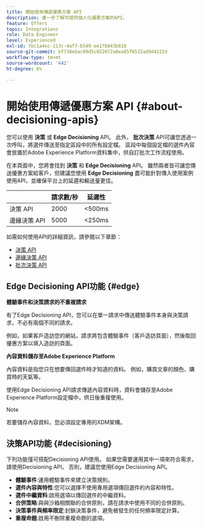 ```yaml
---
title: 開始使用傳遞優惠方案 API
description: 進一步了解可提供個人化優惠方案的API。
feature: Offers
topic: Integrations
role: Data Engineer
level: Experienced
exl-id: 7bc1a4ec-113c-4af7-b549-ee17b843b818
source-git-commit: bf738ebac09d5c852872a8ea85f6532ad9d4222d
workflow-type: tm+mt
source-wordcount: '442'
ht-degree: 6%

---
```


# 開始使用傳遞優惠方案 API {#about-decisioning-apis}

您可以使用 **決策** 或 **Edge Decisioning** API。 此外， **批次決策** API可讓您透過一次呼叫，將選件傳送至指定區段中的所有設定檔。 區段中每個設定檔的選件內容會放置於Adobe Experience Platform資料集中，供自訂批次工作流程使用。

在本頁面中，您將會找到 **決策** 和 **Edge Decisioning** API。 雖然兩者皆可讓您傳送優惠方案給客戶，但建議您使用 **Edge Decisioning** 盡可能針對傳入使用案例使用API，並確保平台上的延遲和輸送量更佳。

|  | 請求數/秒 | 延遲性 |
|---|---|---|
| 決策 API | 2000 | &lt;500ms |
| 邊緣決策 API | 5000 | &lt;250ms |

如需如何使用API的詳細資訊，請參閱以下章節：
* [決策 API](decisioning-api.md)
* [邊緣決策 API](edge-decisioning-api.md)
* [批次決策 API](batch-decisioning-api.md)

## Edge Decisioning API功能 {#edge}

**體驗事件和決策請求的不重複請求**

有了Edge Decisioning API，您可以在單一請求中傳送體驗事件本身與決策請求，不必有兩個不同的請求。

例如，如果客戶造訪您的網站，請求將包含體驗事件（客戶造訪頁面），然後取回優惠方案以填入造訪的頁面。

**內容資料儲存至Adobe Experience Platform**

內容資料是指您只在想要傳回選件時才知道的資料。 例如，購買文章的顏色、購買時的天氣等。

使用Edge Decisioning API請求傳遞內容資料時，資料會儲存至Adobe Experience Platform設定檔中，供日後重複使用。

>[!NOTE]
>
>若要儲存內容資料，您必須設定專用的XDM架構。

## 決策API功能 {#decisioning}

下列功能僅可搭配Decisioning API使用。 如果您需要運用其中一項來符合需求，請使用Decisioning API。 否則，建議您使用Edge Decisioning API。

* **體驗事件**:運用體驗事件來建立決策規則。
* **選件內容與特性**:您可以選擇不使用專用選項傳回選件的內容和特性。
* **選件中繼資料**:啟用選項以傳回選件的中繼資料。
* **合併策略**:與與沙箱相關聯的合併原則，請在請求中使用不同的合併原則。
* **決策事件與頻率限定**:封鎖決策事件，避免被發生的任何頻率限定計算。
* **重複命題**:啟用不刪除重複命題的選項。
